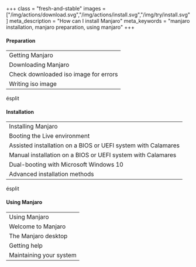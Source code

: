 +++
class = "fresh-and-stable"
images = ["/img/actions/download.svg","/img/actions/install.svg","/img/try/install.svg"]
meta_description = "How can I install Manjaro"
meta_keywords = "manjaro installation, manjaro preparation, using manjaro"
+++
#### Preparation


|        		|
| ------------- |
| Getting Manjaro          				| 
| Downloading Manjaro   			    |
| Check downloaded iso image for errors |
| Writing iso image 					|


ésplit

#### Installation

|        		|
| ------------- |
| Installing Manjaro         													| 
| Booting the Live environment  											    |
| Assisted installation on a BIOS or UEFI system with Calamares 				|
| Manual installation on a BIOS or UEFI system with Calamares 					|
| Dual-booting with Microsoft Windows 10										|
| Advanced installation methods													|


ésplit

#### Using Manjaro

|        		|
| ------------- |
| Using Manjaro         						| 
| Welcome to Manjaro			   			    |
| The Manjaro desktop 							|
| Getting help									|
| Maintaining your system						|
